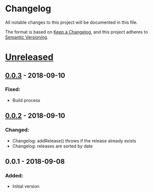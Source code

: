 # Changelog
All notable changes to this project will be documented in this file.

The format is based on [Keep a Changelog](https://keepachangelog.com/en/1.0.0/),
and this project adheres to [Semantic Versioning](https://semver.org/spec/v2.0.0.html).

# [Unreleased]
## [0.0.3] - 2018-09-10
### Fixed:
- Build process

## [0.0.2] - 2018-09-10
### Changed:
- Changelog: addRelease() throws if the release already exists
- Changelog: releases are sorted by date

## 0.0.1 - 2018-09-08
### Added:
- Initial version

[Unreleased]: https://github.com/f3ath/changelog-ts/compare/0.0.3...HEAD
[0.0.3]: https://github.com/f3ath/changelog-ts/compare/0.0.2...0.0.3
[0.0.2]: https://github.com/f3ath/changelog-ts/compare/0.0.1...0.0.2
